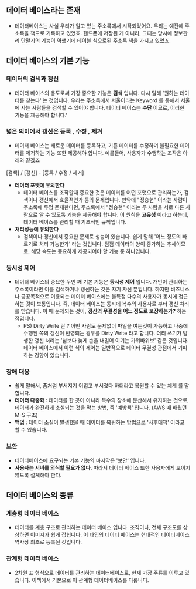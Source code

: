 ## 데이터 베이스라는 존재

- 데이터베이스는 사실 우리가 알고 있는 주소록에서 시작되었어요. 우리는 예전에 주소록을 책으로 기록하고 있었죠. 핸드폰에 저장된 게 아니라, 그때는 당시에 정보관리 단말기의 기능이 약했기에 테이블 식으로된 주소록 책을 가지고 있었죠.

## 데이터 베이스의 기본 기능

### 데이터의 검색과 갱신

- 데이터 베이스의 용도로써 가장 중요한 기능은 **검색** 입니다. 다시 말해 '원하는 데이터를 찾는다' 는 것입니다. 우리는 주소록에서 서울이라는 Keyword 를 통해서 서울에 사는 사람들을 검색할 수 있어야 합니다. 데이터 베이스는 **수단** 이므로, 이러한 기능을 제공해야 합니다.'

### 넓은 의미에서 갱신은 등록 , 수정 , 제거

- 데이터 베이스는 새로운 데이터를 등록하고, 기존 데이터를 수정하며 불필요한 데이터를 제거하는 기능 또한 제공해야 합니다. 예를들어, 사용자가 수행하는 조작은 아래와 같겠죠

[검색] / [갱신] - [등록 / 수정 / 제거]

- **데이터 포맷에 유의한다**
    - 데이터 베이스를 조작할때 중요한 것은 데이터를 어떤 포맷으로 관리하는가, 검색이나 갱신에서 효율적인가 등의 문제입니다.  만약에 "정승현" 이라는 사람이 주소록에 두명 존재한다면, 주소록에서 "정승현" 이라는 두 사람을 서로 다른 사람으로 알 수 있도록 기능을 제공해야 합니다. 이 원칙을 **고유성** 이라고 하는데, 데이터 베이스를 관리할 때 기초적인 규칙입니다.
- **처리성능에 유의한다**
    - 검색이나 갱신에서 중요한 문제로 성능이 있습니다. 쉽게 말해 '어느 정도의 빠르기로 처리 가능한가' 라는 것입니다. 점점 데이터의 양이 증가하는 추세이므로, 해당 속도는 중요하게 제공되어야 할 기능 중 하나입니다.

### 동시성 제어

- 데이터 베이스의 중요한 두번 째 기본 기능은 **동시성 제어** 입니다. 개인이 관리하는 주소록이라면 이를 검색하거나 갱신하는 것은 자기 자신 뿐입니다. 하지만 비즈니스나 공공목적으로 이용되는 데이터 베이스에는 불특정 다수의 사용자가 동시에 접근하는 것이 보통입니다. 즉, 데이터 베이스는 동시에 복수의 사용자로 부터 갱신 처리를 받습니다. 이 때 문제되는 것이, **갱신의 무결성을 어느 정도로 보장하는가?** 하는 점입니다.
    - PS) Dirty Write 란 ? 어떤 사람도 문제없이 파일을 여는것이 가능하고 나중에 수행된 쪽의 갱신이 반영되는 경우를 Dirty Write 라고 합니다. 더티 쓰기가 발생한 갱신 처리는 '남보다 늦게 손을 내밀어 이기는 가위바위보' 같은 것입니다. 데이터 베이스에서 이런 식의 제어는 일반적으로 데이터 무결성 관점에서 기피하는 경향이 있습니다.

### 장애 대응

- 쉽게 말해서, 좀처럼 부서지기 어렵고 부서졌다 하더라고 복원할 수 있는 체계 를 말합니다.
- **데이터 다중화** : 데이터를 한 곳이 아니라 복수의 장소에 분산해서 유지하는 것으로, 데이터가 완전하게 소실되는 것을 막는 방법, 즉 '예방책' 입니다. (AWS 때 배웠던 M-S 구조)
- **백업** : 데이터 소실이 발생했을 때 데이터를 복원하는 방법으로 '사후대책' 이라고 할 수 있습니다.

### 보안

- 데이터베이스에 요구되는 기본 기능의 마지막은 '보안' 입니다.
- **사용자는 서버를 의식할 필요가 없다.**  따라서 데이터 베이스 또한 사용자에게 보이지 않도록 설계해야 한다.

## 데이터 베이스의 종류

### 계층형 데이터 베이스

- 데이터를 계층 구조로 관리하는 데이터 베이스 입니다. 조직이나, 전체 구조도를 상상하면 이미지가 쉽게 잡힙니다. 이 타입의 데이터 베이스는 현대적인 데이터베이스 역사상 최초로 등록된 것입니다.

### 관계형 데이터 베이스

- 2차원 표 형식으로 데이터를 관리하는 데이터베이스로, 현재 가장 주류를 이루고 있습니다. 이책에서 기본으로 이 관계형 데이터베이스를 다룹니다.
